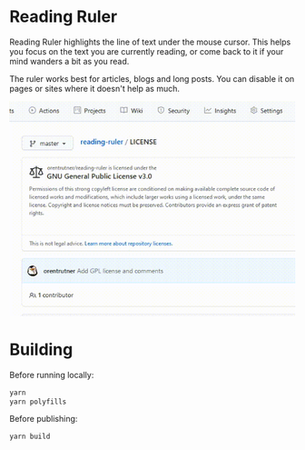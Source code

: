 # Reading Ruler
Reading Ruler highlights the line of text under the mouse cursor. This helps you focus on the text you are currently reading, or come back to it if your mind wanders a bit as you read.

The ruler works best for articles, blogs and long posts. You can disable it on pages or sites where it doesn't help as much.

![Ruler example](./doc/images/ruler-demo-1.gif)

# Building
Before running locally:
```
yarn
yarn polyfills
```

Before publishing:
```
yarn build
```